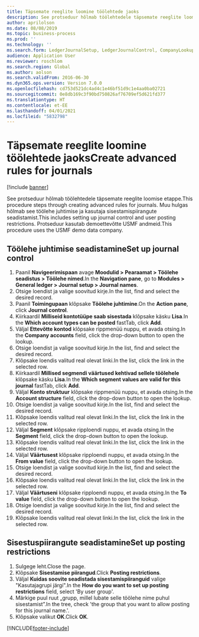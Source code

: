 ```yaml
---
title: Täpsemate reeglite loomine töölehtede jaoks
description: See protseduur hõlmab töölehtedele täpsemate reeglite loomise etappe.
author: aprilolson
ms.date: 08/08/2019
ms.topic: business-process
ms.prod: ''
ms.technology: ''
ms.search.form: LedgerJournalSetup, LedgerJournalControl, CompanyLookup, LedgerJournalPostControl
audience: Application User
ms.reviewer: roschlom
ms.search.region: Global
ms.author: aolson
ms.search.validFrom: 2016-06-30
ms.dyn365.ops.version: Version 7.0.0
ms.openlocfilehash: cd753d521dc4ad4c1e46bf51d9c1e4aa0ba02721
ms.sourcegitcommit: 0e8db169c3f90bd750826af76709ef5d621fd377
ms.translationtype: HT
ms.contentlocale: et-EE
ms.lasthandoff: 04/01/2021
ms.locfileid: "5832798"
---
```

# <a name="create-advanced-rules-for-journals"></a><span data-ttu-id="91a33-103">Täpsemate reeglite loomine töölehtede jaoks</span><span class="sxs-lookup"><span data-stu-id="91a33-103">Create advanced rules for journals</span></span>

[!include [banner](../../includes/banner.md)]

<span data-ttu-id="91a33-104">See protseduur hõlmab töölehtedele täpsemate reeglite loomise etappe.</span><span class="sxs-lookup"><span data-stu-id="91a33-104">This procedure steps through creating advanced rules for journals.</span></span> <span data-ttu-id="91a33-105">Muu hulgas hõlmab see töölehe juhtimise ja kasutaja sisestamispiirangute seadistamist.</span><span class="sxs-lookup"><span data-stu-id="91a33-105">This includes setting up journal control and user posting restrictions.</span></span> <span data-ttu-id="91a33-106">Protseduur kasutab demoettevõtte USMF andmeid.</span><span class="sxs-lookup"><span data-stu-id="91a33-106">This procedure uses the USMF demo data company.</span></span>


## <a name="set-up-journal-control"></a><span data-ttu-id="91a33-107">Töölehe juhtimise seadistamine</span><span class="sxs-lookup"><span data-stu-id="91a33-107">Set up journal control</span></span>
1. <span data-ttu-id="91a33-108">Paanil **Navigeerimispaan** avage **Moodulid > Pearaamat > Töölehe seadistus > Töölehe nimed**.</span><span class="sxs-lookup"><span data-stu-id="91a33-108">In the **Navigation pane**, go to **Modules > General ledger > Journal setup > Journal names**.</span></span>
2. <span data-ttu-id="91a33-109">Otsige loendist ja valige soovitud kirje.</span><span class="sxs-lookup"><span data-stu-id="91a33-109">In the list, find and select the desired record.</span></span>
3. <span data-ttu-id="91a33-110">Paanil **Toimingupaan** klõpsake **Töölehe juhtimine**.</span><span class="sxs-lookup"><span data-stu-id="91a33-110">On the **Action pane**, click **Journal control**.</span></span>
4. <span data-ttu-id="91a33-111">Kiirkaardil **Milliseid kontotüüpe saab sisestada** klõpsake käsku **Lisa**.</span><span class="sxs-lookup"><span data-stu-id="91a33-111">In the **Which account types can be posted** fastTab, click **Add**.</span></span>
5. <span data-ttu-id="91a33-112">Väljal **Ettevõtte kontod** klõpsake rippmenüü nuppu, et avada otsing.</span><span class="sxs-lookup"><span data-stu-id="91a33-112">In the **Company accounts** field, click the drop-down button to open the lookup.</span></span>
6. <span data-ttu-id="91a33-113">Otsige loendist ja valige soovitud kirje.</span><span class="sxs-lookup"><span data-stu-id="91a33-113">In the list, find and select the desired record.</span></span>
7. <span data-ttu-id="91a33-114">Klõpsake loendis valitud real olevat linki.</span><span class="sxs-lookup"><span data-stu-id="91a33-114">In the list, click the link in the selected row.</span></span>
8. <span data-ttu-id="91a33-115">Kiirkaardil **Millised segmendi väärtused kehtivad sellele töölehele** klõpsake käsku **Lisa**.</span><span class="sxs-lookup"><span data-stu-id="91a33-115">In the **Which segment values are valid for this journal** fastTab, click **Add**.</span></span>
9. <span data-ttu-id="91a33-116">Väljal **Konto struktuur** klõpsake rippmenüü nuppu, et avada otsing.</span><span class="sxs-lookup"><span data-stu-id="91a33-116">In the **Account structure** field, click the drop-down button to open the lookup.</span></span>
10. <span data-ttu-id="91a33-117">Otsige loendist ja valige soovitud kirje.</span><span class="sxs-lookup"><span data-stu-id="91a33-117">In the list, find and select the desired record.</span></span>
11. <span data-ttu-id="91a33-118">Klõpsake loendis valitud real olevat linki.</span><span class="sxs-lookup"><span data-stu-id="91a33-118">In the list, click the link in the selected row.</span></span>
12. <span data-ttu-id="91a33-119">Väljal **Segment** klõpsake ripploendi nuppu, et avada otsing.</span><span class="sxs-lookup"><span data-stu-id="91a33-119">In the **Segment** field, click the drop-down button to open the lookup.</span></span>
13. <span data-ttu-id="91a33-120">Klõpsake loendis valitud real olevat linki.</span><span class="sxs-lookup"><span data-stu-id="91a33-120">In the list, click the link in the selected row.</span></span>
14. <span data-ttu-id="91a33-121">Väljal **Väärtusest** klõpsake ripploendi nuppu, et avada otsing.</span><span class="sxs-lookup"><span data-stu-id="91a33-121">In the **From value** field, click the drop-down button to open the lookup.</span></span>
15. <span data-ttu-id="91a33-122">Otsige loendist ja valige soovitud kirje.</span><span class="sxs-lookup"><span data-stu-id="91a33-122">In the list, find and select the desired record.</span></span>
16. <span data-ttu-id="91a33-123">Klõpsake loendis valitud real olevat linki.</span><span class="sxs-lookup"><span data-stu-id="91a33-123">In the list, click the link in the selected row.</span></span>
17. <span data-ttu-id="91a33-124">Väljal **Väärtuseni** klõpsake ripploendi nuppu, et avada otsing.</span><span class="sxs-lookup"><span data-stu-id="91a33-124">In the **To value** field, click the drop-down button to open the lookup.</span></span>
18. <span data-ttu-id="91a33-125">Otsige loendist ja valige soovitud kirje.</span><span class="sxs-lookup"><span data-stu-id="91a33-125">In the list, find and select the desired record.</span></span>
19. <span data-ttu-id="91a33-126">Klõpsake loendis valitud real olevat linki.</span><span class="sxs-lookup"><span data-stu-id="91a33-126">In the list, click the link in the selected row.</span></span>

## <a name="set-up-posting-restrictions"></a><span data-ttu-id="91a33-127">Sisestuspiirangute seadistamine</span><span class="sxs-lookup"><span data-stu-id="91a33-127">Set up posting restrictions</span></span>
1. <span data-ttu-id="91a33-128">Sulgege leht.</span><span class="sxs-lookup"><span data-stu-id="91a33-128">Close the page.</span></span>
2. <span data-ttu-id="91a33-129">Klõpsake **Sisestamise piirangud**.</span><span class="sxs-lookup"><span data-stu-id="91a33-129">Click **Posting restrictions**.</span></span>
3. <span data-ttu-id="91a33-130">Väljal **Kuidas soovite seadistada sisestamispiiranguid** valige "Kasutajagrupi järgi".</span><span class="sxs-lookup"><span data-stu-id="91a33-130">In the **How do you want to set up posting restrictions** field, select 'By user group'.</span></span>
4. <span data-ttu-id="91a33-131">Märkige puul ruut „grupp, millel lubate selle töölehe nime puhul sisestamist”.</span><span class="sxs-lookup"><span data-stu-id="91a33-131">In the tree, check 'the group that you want to allow posting for this journal name.'.</span></span>
5. <span data-ttu-id="91a33-132">Klõpsake valikut **OK**.</span><span class="sxs-lookup"><span data-stu-id="91a33-132">Click **OK**.</span></span>



[!INCLUDE[footer-include](../../../includes/footer-banner.md)]
